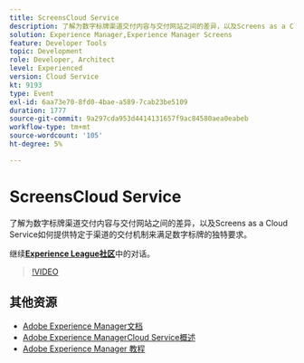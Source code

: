 ```yaml
---
title: ScreensCloud Service
description: 了解为数字标牌渠道交付内容与交付网站之间的差异，以及Screens as a Cloud Service如何提供特定于渠道的交付机制来满足数字标牌的独特要求。
solution: Experience Manager,Experience Manager Screens
feature: Developer Tools
topic: Development
role: Developer, Architect
level: Experienced
version: Cloud Service
kt: 9193
type: Event
exl-id: 6aa73e70-8fd0-4bae-a589-7cab23be5109
duration: 1777
source-git-commit: 9a297cda953d4414131657f9ac84580aea0eabeb
workflow-type: tm+mt
source-wordcount: '105'
ht-degree: 5%

---
```


# ScreensCloud Service

了解为数字标牌渠道交付内容与交付网站之间的差异，以及Screens as a Cloud Service如何提供特定于渠道的交付机制来满足数字标牌的独特要求。

继续&#x200B;**[Experience League社区](https://adobe.ly/3umX8Be)**&#x200B;中的对话。

>[!VIDEO](https://video.tv.adobe.com/v/337885/?quality=12&learn=on&hidetitle=true)

## 其他资源

- [Adobe Experience Manager文档](https://experienceleague.adobe.com/docs/experience-manager-cloud-service.html)
- [Adobe Experience ManagerCloud Service概述](https://experienceleague.adobe.com/docs/experience-manager-cloud-service/overview/home.html)
- [Adobe Experience Manager 教程](https://experienceleague.adobe.com/docs/experience-manager-tutorials.html)
